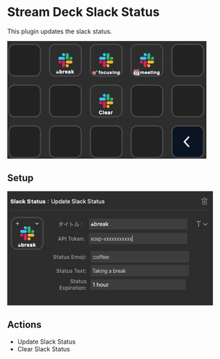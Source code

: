 # Stream Deck Slack Status

This plugin updates the slack status.

![screenshot](./images/image2.png)

## Setup

![screenshot](./images/image1.png)

## Actions

- Update Slack Status
- Clear Slack Status
